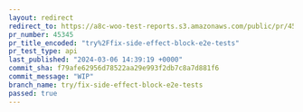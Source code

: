 ```yaml
---
layout: redirect
redirect_to: https://a8c-woo-test-reports.s3.amazonaws.com/public/pr/45345/api/index.html
pr_number: 45345
pr_title_encoded: "try%2Ffix-side-effect-block-e2e-tests"
pr_test_type: api
last_published: "2024-03-06 14:39:19 +0000"
commit_sha: f79afe62956d78522aa29e993f2db7c8a7d881f6
commit_message: "WIP"
branch_name: try/fix-side-effect-block-e2e-tests
passed: true
---
```

